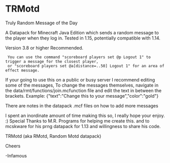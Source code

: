 # TRMotd
Truly Random Message of the Day

A Datapack for Minecraft Java Edition
which sends a random message to the player when they log in.
Tested in 1.15, potentially compatible with 1.14.

Version 3.8 or higher Recommended.

     You can use the command "scoreboard players set @p Logout 1" to trigger a message for the closest player,
     or "scoreboard players set @a[distance=..50] Logout 1" for an area of effect message.

If your going to use this on a public or busy server I recommend editing some of the messages,
To change the messages themselves, 
navigate in the data/rmt/functions/join.mcfunction file and edit the text in between the brackets.
Example:
{"text":"Change this to your message","color":"gold"}

There are notes in the datapack .mcf files on how to add more messages


I spent an inordinate amount of time making this so, I really hope your enjoy. :)
Special Thanks to M.R. Programs for helping me create this.
and to mcskware for his prng datapack for 1.13 and willingness to share his code.

TRMotd (aka RMotd, Random Motd datapack)

Cheers 

-Infamous 
